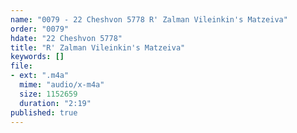 ```yaml
---
name: "0079 - 22 Cheshvon 5778 R' Zalman Vileinkin's Matzeiva"
order: "0079"
hdate: "22 Cheshvon 5778"
title: "R' Zalman Vileinkin's Matzeiva"
keywords: []
file:
- ext: ".m4a"
  mime: "audio/x-m4a"
  size: 1152659
  duration: "2:19"
published: true
---
```


